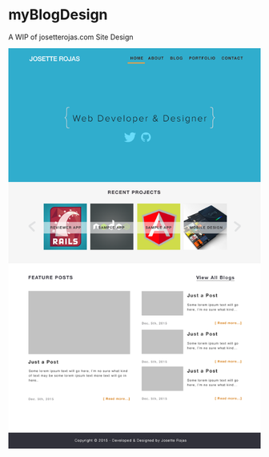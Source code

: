 # myBlogDesign
A WIP of josetterojas.com Site Design

![alt tag](https://github.com/jojo1311/myBlogDesign/blob/master/Home%20Page.png)

